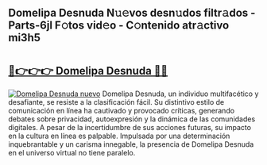 ## Domelipa Desnuda N𝚞𝚎vos desn𝚞dos filtr𝚊dos - Parts-6jl F𝚘tos vid𝚎o - C𝚘ntenido atr𝚊ctivo mi3h5

# <h2><a href="http://mbe62wa.tromn.icu/?c=Domelipa+Desnuda">🔗👉👉👉 Domelipa Desnuda 🔗🔗</a></h2>

[![Domelipa Desnuda nuevo](https://i.imgur.com/pEAQMta.gif)](http://mbe62wa.tromn.icu/?c=Domelipa+Desnuda)
Domelipa Desnuda, un individuo multifacético y desafiante, se resiste a la clasificación fácil. Su distintivo estilo de comunicación en línea ha cautivado y provocado críticas, generando debates sobre privacidad, autoexpresión y la dinámica de las comunidades digitales. A pesar de la incertidumbre de sus acciones futuras, su impacto en la cultura en línea es palpable. Impulsada por una determinación inquebrantable y un carisma innegable, la presencia de Domelipa Desnuda en el universo virtual no tiene paralelo.
